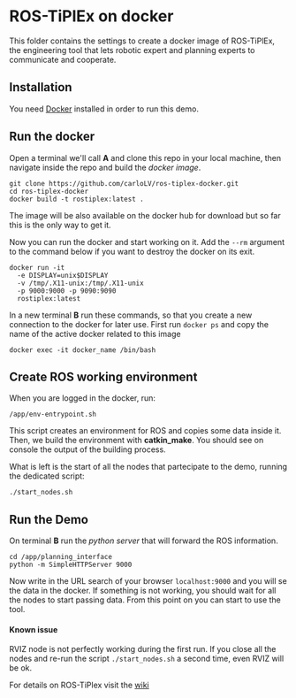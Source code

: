 # ROS-TiPlEx on docker
This folder contains the settings to create a docker image of ROS-TiPlEx, 
the engineering tool that lets robotic expert and planning experts to communicate and cooperate.


## Installation
You need [Docker](https://www.docker.com/) installed in order to run this demo.

## Run the docker
Open a terminal we'll call **A** and clone this repo in your local machine, then navigate inside the repo and build the *docker image*.
```
git clone https://github.com/carloLV/ros-tiplex-docker.git
cd ros-tiplex-docker
docker build -t rostiplex:latest .
```
The image will be also available on the docker hub for download but so far this is the only way to get it.

Now you can run the docker and start working on it. Add the `--rm` argument to the command below if you want to destroy the docker on its exit.     

```
docker run -it 
  -e DISPLAY=unix$DISPLAY 
  -v /tmp/.X11-unix:/tmp/.X11-unix 
  -p 9000:9000 -p 9090:9090 
  rostiplex:latest
```
In a new terminal **B** run these commands, so that you create a new connection to the docker for later use.
First run `docker ps` and copy the name of the active docker related to this image
```
docker exec -it docker_name /bin/bash
```

## Create ROS working environment
When you are logged in the docker, run:
```
/app/env-entrypoint.sh 
```
This script creates an environment for ROS and copies some data inside it. Then, we build the environment with **catkin_make**.
You should see on console the output of the building process.

What is left is the start of all the nodes that partecipate to the demo, running the dedicated script:
```
./start_nodes.sh
```

## Run the Demo
On terminal **B** run the *python server* that will forward the ROS information.     
```
cd /app/planning_interface    
python -m SimpleHTTPServer 9000
```

Now write in the URL search of your browser `localhost:9000` and you will se the data in the docker. If something is not working, you should wait for all the nodes to start passing data.
From this point on you can start to use the tool.

#### Known issue
RVIZ node is not perfectly working during the first run. If you close all the nodes and re-run the script `./start_nodes.sh` a second time, even RVIZ will be ok.

For details on ROS-TiPlex visit the [wiki](https://github.com/carloLV/ROS-TiPlEx/wiki)
